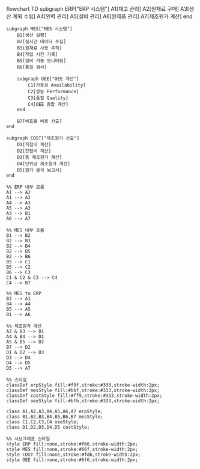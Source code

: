 flowchart TD
    subgraph ERP["ERP 시스템"]
        A1[재고 관리]
        A2[원재료 구매]
        A3[생산 계획 수립]
        A4[인력 관리]
        A5[설비 관리]
        A6[완제품 관리]
        A7[제조원가 계산]
    end

    subgraph MES["MES 시스템"]
        B1[생산 실행]
        B2[실시간 데이터 수집]
        B3[원재료 사용 추적]
        B4[작업 시간 기록]
        B5[설비 가동 모니터링]
        B6[품질 검사]
        
        subgraph OEE["OEE 계산"]
            C1[가용성 Availability]
            C2[성능 Performance]
            C3[품질 Quality]
            C4[OEE 종합 계산]
        end
        
        B7[비효율 비용 산출]
    end

    subgraph COST["제조원가 산출"]
        D1[직접비 계산]
        D2[간접비 계산]
        D3[총 제조원가 계산]
        D4[단위당 제조원가 계산]
        D5[원가 분석 보고서]
    end

    %% ERP 내부 흐름
    A1 --> A2
    A1 --> A3
    A4 --> A3
    A5 --> A3
    A3 --> B1
    A6 --> A7

    %% MES 내부 흐름
    B1 --> B2
    B2 --> B3
    B2 --> B4
    B2 --> B5
    B2 --> B6
    B5 --> C1
    B5 --> C2
    B6 --> C3
    C1 & C2 & C3 --> C4
    C4 --> B7

    %% MES to ERP
    B3 --> A1
    B4 --> A4
    B5 --> A5
    B1 --> A6

    %% 제조원가 계산
    A2 & B3 --> D1
    A4 & B4 --> D1
    A5 & B5 --> D2
    B7 --> D2
    D1 & D2 --> D3
    D3 --> D4
    D4 --> D5
    D5 --> A7

    %% 스타일
    classDef erpStyle fill:#f9f,stroke:#333,stroke-width:2px;
    classDef mesStyle fill:#bbf,stroke:#333,stroke-width:2px;
    classDef costStyle fill:#ff9,stroke:#333,stroke-width:2px;
    classDef oeeStyle fill:#bfb,stroke:#333,stroke-width:2px;

    class A1,A2,A3,A4,A5,A6,A7 erpStyle;
    class B1,B2,B3,B4,B5,B6,B7 mesStyle;
    class C1,C2,C3,C4 oeeStyle;
    class D1,D2,D3,D4,D5 costStyle;

    %% 서브그래프 스타일
    style ERP fill:none,stroke:#f66,stroke-width:2px;
    style MES fill:none,stroke:#66f,stroke-width:2px;
    style COST fill:none,stroke:#fd6,stroke-width:2px;
    style OEE fill:none,stroke:#6f6,stroke-width:2px;
